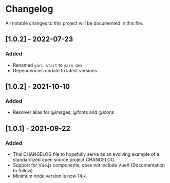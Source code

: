 # Changelog

All notable changes to this project will be documented in this file.
## [1.0.2] - 2022-07-23
### Added
- Renamed `yarn start` to `yarn dev`
- Dependencies update to latest versions

## [1.0.2] - 2021-10-10
### Added
- Resolver alias for @images, @fonts and @icons

## [1.0.1] - 2021-09-22

### Added

- This CHANGELOG file to hopefully serve as an evolving example of a
  standardized open source project CHANGELOG.
- Support for Vue.js components, does not include VueX (Documentation to follow)
- Minimum node version is now 14.x
  